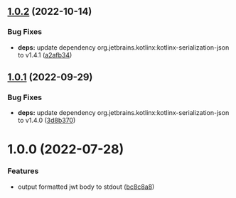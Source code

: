 ## [1.0.2](https://github.com/jan-justin/jwtil-kt/compare/v1.0.1...v1.0.2) (2022-10-14)


### Bug Fixes

* **deps:** update dependency org.jetbrains.kotlinx:kotlinx-serialization-json to v1.4.1 ([a2afb34](https://github.com/jan-justin/jwtil-kt/commit/a2afb34c265a88ad07a71f02a87e2fcfe5923b24))

## [1.0.1](https://github.com/jan-justin/jwtil-kt/compare/v1.0.0...v1.0.1) (2022-09-29)


### Bug Fixes

* **deps:** update dependency org.jetbrains.kotlinx:kotlinx-serialization-json to v1.4.0 ([3d8b370](https://github.com/jan-justin/jwtil-kt/commit/3d8b370010a7d874d167ec2f74cb62d2fa4879a4))

# 1.0.0 (2022-07-28)


### Features

* output formatted jwt body to stdout ([bc8c8a8](https://github.com/jan-justin/jwtil-kt/commit/bc8c8a867d6184102f71bf3ae1bfdbd8adf3b5af))
